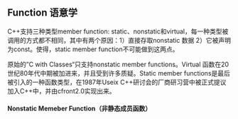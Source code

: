 ## Function 语意学

C++支持三种类型member function: static、nonstatic和virtual，每一种类型被调用的方式都不相同，其中有两个原因：1）直接存取nonstatic 数据 2）它被声明为const。使得，static member function不可能做到这两点。

原始的”C with Classes“只支持nonstatic member functions。Virtual 函数在20世纪80年代中期被加进来，并且受到许多质疑。Static member functions是最后被引入的一种函数类型，在1987年Useix C++研讨会的厂商研习营中被正式提议加入C++中，并由cfront2.0实现出来。

#### Nonstatic  Memeber Function（非静态成员函数）

